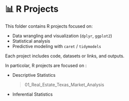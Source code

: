 # 📊 R Projects 

This folder contains R projects focused on:
- Data wrangling and visualization (`dplyr`, `ggplot2`)
- Statistical analysis
- Predictive modeling with `caret` / `tidymodels`

Each project includes code, datasets or links, and outputs.

In particolar, R projects are focused on : 
- Descriptive Statistics
  > 01_Real_Estate_Texas_Market_Analysis
- Inferential Statistics 
